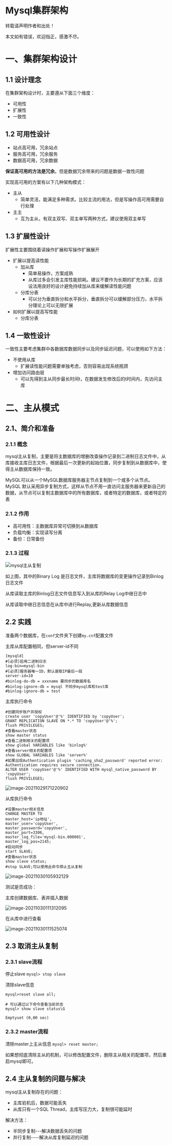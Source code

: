 # Mysql集群架构

转载请声明作者和出处！

本文如有错误，欢迎指正，感激不尽。

# 一、集群架构设计

## 1.1 设计理念

在集群架构设计时，主要遵从下面三个维度：

- 可用性
- 扩展性
- 一致性

## 1.2 可用性设计

- 站点高可用，冗余站点
- 服务高可用，冗余服务
- 数据高可用，冗余数据

**保证高可用的方法是冗余**。但是数据冗余带来的问题是数据一致性问题

实现高可用的方案有以下几种架构模式：

- 主从
  - 简单灵活，能满足多种需求。比较主流的用法，但是写操作高可用需要自行处理
- 主主
  - 互为主从，有双主双写、双主单写两种方式，建议使用双主单写

## 1.3 扩展性设计

扩展性主要围绕着读操作扩展和写操作扩展展开

- 扩展以提高读性能
  - 加从库
    - 简单易操作，方案成熟
    - 从库过多会引发主库性能损耗。建议不要作为长期的扩充方案，应该设法用良好的设计避免持续加从库来缓解读性能问题
  - 分库分表
    - 可以分为垂直拆分和水平拆分，垂直拆分可以缓解部分压力，水平拆分理论上可以无限扩展
- 如何扩展以提高写性能
  - 分库分表

## 1.4 一致性设计

一致性主要考虑集群中各数据库数据同步以及同步延迟问题，可以使用如下方法：

- 不使用从库
  - 扩展读性能问题需要单独考虑，否则容易出现系统瓶颈
- 增加访问路由层
  - 可以先得到主从同步最长时间t，在数据发生修改后的t时间内，先访问主库

# 二、主从模式

## 2.1、简介和准备

### 2.1.1 概念

mysql主从复制，主要是将主数据库的增删改查操作记录到二进制日志文件中，从库接收主库日志文件，根据最后一次更新的起始位置，同步复制到从数据库中，使得主从数据库保持一致。

MySQL可以从一个MySQL数据库服务器主节点复制到一个或多个从节点。MySQL 默认采用异步复制方式，这样从节点不用一直访问主服务器来更新自己的数据，从节点可以复制主数据库中的所有数据库，或者特定的数据库，或者特定的表

### 2.1.2 作用

- 高可用性：主数据库异常可切换到从数据库
- 负载均衡：实现读写分离
- 备份：日常备份

### 2.1.3 过程

![mysql主从复制](https://mypic-12138.oss-cn-beijing.aliyuncs.com/blog/picgo/mysql%E4%B8%BB%E4%BB%8E%E5%A4%8D%E5%88%B6.png)

如上图，其中的Binary Log 是日志文件，主库将数据库的变更操作记录到Binlog日志文件

从库读取主库的Binlog日志文件信息写入到从库的Relay Log中继日志中

从库读取中继日志信息在从库中进行Replay,更新从库数据信息

## 2.2 实践

准备两个数据库，在`conf`文件夹下创建`my.cnf`配置文件

主库从库配置相同，但server-id不同

~~~mysql
[mysqld]
#[必须]启用二进制日志
log-bin=mysql-bin
#[必须]服务器唯一ID，默认是取IP最后一段
server-id=10
#binlog-do-db = xxxname 要同步的数据库名
#binlog-ignore-db = mysql 不同步mysql库和test库
#binlog-ignore-db = test
~~~

主库执行命令

~~~mysql
#创建同步账户并授权
create user 'copyUser'@'%' IDENTIFIED by 'copyUser';
GRANT REPLICATION SLAVE ON *.* TO 'copyUser'@'%';
flush PRIVILEGES;
#查看master状态
show master status
#查看二进制相关的配置项
show global VARIABLES like 'binlog%'
#查看server相关的配置项
show GLOBAL VARIABLES like 'server%'
#如果出现Authentication plugin 'caching_sha2_password' reported error: Authentication requires secure connection.
ALTER USER 'copyUser'@'%' IDENTIFIED WITH mysql_native_password BY 'copyUser';
flush PRIVILEGES;
~~~

![image-20211029171220902](https://mypic-12138.oss-cn-beijing.aliyuncs.com/blog/picgo/image-20211029171220902.png)

从库执行命令

~~~mysql
#设置master相关信息
CHANGE MASTER TO
master_host='ip地址',
master_user='copyUser',
master_password='copyUser',
master_port=3306,
master_log_file='mysql-bin.000001',
master_log_pos=2145;
#启动同步
start SLAVE;
#查看master状态
show slave status;
#stop SLAVE;可以使用此命令停止主从复制
~~~

![image-20211030105932129](https://mypic-12138.oss-cn-beijing.aliyuncs.com/blog/picgo/image-20211030105932129.png)

测试是否成功：

主库创建数据库、表并插入数据

![image-20211030111312095](https://mypic-12138.oss-cn-beijing.aliyuncs.com/blog/picgo/image-20211030111312095.png)

在从库中进行查看

![image-20211030111525074](https://mypic-12138.oss-cn-beijing.aliyuncs.com/blog/picgo/image-20211030111525074.png)

## 2.3 取消主从复制

### 2.3.1 slave流程

停止slave    `mysql> stop slave`

清除slave信息

~~~
mysql>reset slave all;

# 可以通过以下命令查看当前状态
mysql> show slave status\G

Emptyset (0,00 sec)
~~~

### 2.3.2 master流程

清除master上主从信息    `mysql> reset master;`

如果想彻底清除主从的机制，可以修改配置文件，删除主从相关的配置项，然后重启mysql即可。

## 2.4 主从复制的问题与解决

mysql主从复制存在的问题：

- 主库宕机后，数据可能丢失
- 从库只有一个SQL Thread，主库写压力大，复制很可能延时

解决方法：

- 半同步复制---解决数据丢失的问题
- 并行复制----解决从库复制延迟的问题



